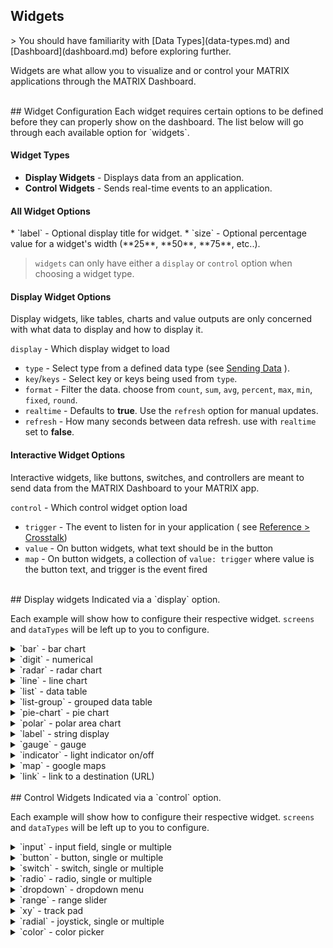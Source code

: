 <h2 style="padding-top:0">Widgets</h2>
> You should have familiarity with [Data Types](data-types.md) and [Dashboard](dashboard.md) before exploring further. 

Widgets are what allow you to visualize and or control your MATRIX applications through the MATRIX Dashboard.

<br/>
## Widget Configuration
Each widget requires certain options to be defined before they can properly show on the dashboard. The list below will go through each available option for `widgets`.
<h4 style="padding-top:0">Widget Types</h4>

* **Display Widgets** - Displays data from an application.
* **Control Widgets** - Sends real-time events to an application.

<h4 style="padding-top:0">All Widget Options</h4>
* `label` - Optional display title for widget.
* `size` - Optional percentage value for a widget's width (**25**, **50**, **75**, etc..).

>`widgets` can only have either a `display` or `control` option when choosing a widget type.

<h4 style="padding-top:0">Display Widget Options</h4>
Display widgets, like tables, charts and value outputs are only concerned with what data to display and how to display it.

`display` - Which display widget to load

* `type` - Select type from a defined data type (see [Sending Data](data-types.md) ).
* `key`/`keys` - Select key or keys being used from  `type`.
* `format` - Filter the data. choose from `count`, `sum`, `avg`, `percent`, `max`, `min`, `fixed`, `round`.
* `realtime` - Defaults to **true**. Use the `refresh` option for manual updates.
* `refresh` - How many seconds between data refresh. use with `realtime` set to **false**. 

<h4 style="padding-top:0">Interactive Widget Options</h4>
Interactive widgets, like buttons, switches, and controllers are meant to send data from the MATRIX Dashboard to your MATRIX app.

`control` - Which control widget option load

* `trigger` - The event to listen for in your application ( see [Reference > Crosstalk](crosstalk.md))
* `value` - On button widgets, what text should be in the button
* `map` - On button widgets, a collection of `value: trigger` where value is the button text, and trigger is the event fired

<br/>
## Display widgets
Indicated via a `display` option.

Each example will show how to configure their respective widget. `screens` and `dataTypes` will be left up to you to configure.

<!-- BAR WIDGET -->
<details>
<summary>`bar` - bar chart</summary>
![Bar Chart](../img/ios/bar.png)
```language-yaml
#config.yaml
widgets:
  barChartTest:
    display: bar
    type: monitor
    keys: cpu, memory
    format: avg
    realtime: false
    refresh: 60
    label: Bar Chart
```
```language-javascript
//send data through app.js
matrix.type('monitor').send({
  'cpu': 7.03,
  'memory': 2.30 
});  
```
</details>

<!-- DIGIT WIDGET -->
<details>
<summary>`digit` - numerical</summary>
![Digit](../img/ios/digit.png)
```language-yaml
#config.yaml
widgets:
  digitTest:
    display: digit
    type: monitor
    key: cpu
    format: round
    label: cpu
```
```language-javascript
//send data through app.js
matrix.type('monitor').send({
  'cpu': 2.4,
  'memory': 5.4 
});  
```
</details>

<!-- RADAR WIDGET -->
<details>
<summary>`radar` - radar chart</summary>
![Radar Chart](../img/ios/radar.png)
```language-yaml
#config.yaml
widgets:
  radarTest:
    display: radar
    type: emotions
    keys: happy,sad,disgust,surprised,confused,calm,angry
    label: Emotions
```
```language-javascript
//send data through app.js
matrix.type('emotions').send({
  'happy': 67,
  'sad': 50,
  'disgust': 78,
  'surprised': 56,
  'confused': 86,
  'calm': 70,
  'angry': 60 
});  
```
</details>

<!-- LINE WIDGET -->
<details>
<summary>`line` - line chart</summary>
![Line Chart](../img/ios/line.png)
```language-yaml
#config.yaml
widgets:
  lineChartTest:
    display: line
    type: monitor
    format: avg
    keys: cpu, memory
    realtime: true
    label: Line Chart
```
```language-javascript
//send data through app.js
matrix.type('monitor').send({
  'cpu': 7.03,
  'memory': 2.30 
});  
```
</details>

<!-- LIST WIDGET -->
<details>
<summary>`list` - data table</summary>
![List](../img/ios/list.png)
```language-yaml
#config.yaml
widgets:
  listTest:
    display: list
    type: device
    keys: Hostname,Type,Platform,Arch
    label: Secret Information
```
```language-javascript
//send data through app.js
matrix.type('device').send({
  'Hostname': 'h7n.domain',
  'Type': 'Darwin',
  'Platform': 'darwin',
  'Arch': 'x64'
});  
```
</details>

<!-- LIST-GROUP WIDGET -->
<details>
<summary>`list-group` - grouped data table</summary>
**Simple Group**
![List Group](../img/listgroup.png)
```language-yaml
#config.yaml
widgets:
  info:
    display: list-group
    type: vehicleDetection
    keys: count
    format: count
    label: Total
```
```language-javascript
//send data through app.js
matrix.type('vehicleDetection').send({
  'zoneId': 'zone1',
  'count': '4',
  'speed': '56'
});  
```

**Group By Key**
![List Group](../img/listgroupby.png)
```language-yaml
#config.yaml
widgets:
  info:
    display: list-group
    type: device
    keys: zone, count
    format: count
    groupby: zone
    label: Total
```
```language-javascript
//send data through app.js
matrix.type('vehicleDetection').send({
  'zoneId': 'zone1',
  'count': '4',
  'speed': '56'
});  
```
</details>

<!-- PIE-CHART WIDGET -->
<details>
<summary>`pie-chart` - pie chart</summary>
![Radar Chart](../img/ios/pie.png)
```language-yaml
#config.yaml
widgets:
  pieChartTest:
    display: pie-chart
    type: gender
    keys: women,men
    label: Gender
```
```language-javascript
//send data through app.js
matrix.type('gender').send({
  'women': 76,
  'men': 45 
});  
```
</details>

<!-- POLAR WIDGET -->
<details>
<summary>`polar` - polar area chart</summary>
![Polar Chart](../img/ios/polar.png)
```language-yaml
#config.yaml
widgets:
  polarTest:
    display: polar
    type: emotions
    keys: happy,sad,disgust,surprised,confused,calm,angry
    label: Emotions
```
```language-javascript
//send data through app.js
matrix.type('emotions').send({
  'happy': 67,
  'sad': 50,
  'disgust': 78,
  'surprised': 56,
  'confused': 86,
  'calm': 70,
  'angry': 60 
});  
```
</details>

<!-- LABEL WIDGET -->
<details>
<summary>`label` - string display</summary>
![Label](../img/ios/label.PNG)
```language-yaml
#config.yaml
widgets:
  labelTest:
    display: label
    type: uv
    key: risk
    label: UV Risk
```
```language-javascript
//send data through app.js
matrix.type('uv').send({
  'value': 0.56773,
  'risk': 'Low' 
});  
```
</details>

<!-- GAUGE WIDGET -->
<details>
<summary>`gauge` - gauge </summary>
![Gauge](../img/ios/gauge.png)
```language-yaml
#config.yaml
widgets:
  gaugeTest:
    display: gauge
    type: detection
    keys: views
    min: 0
    max: 100
    label: 'Views'
```
```language-javascript
//send data through app.js
matrix.type('detection').send({
  'views': 60,
  'impressions': 100 
});  
```
</details>

<!-- INDICATOR WIDGET -->
<details>
<summary>`indicator` -  light indicator on/off</summary>
![Indicator](../img/ios/indicator.png)
```language-yaml
#config.yaml
widgets:
  indicatorTest:
    display: indicator
    type: system
    keys: isOn
    label: 'Indicator Test'
```
```language-javascript
//send data through app.js
matrix.type('system').send({
  'isOn': true
});  
```
</details>

<!-- MAP WIDGET -->
<details>
<summary>`map` - google maps</summary>
![Map](../img/ios/map.png)
```language-yaml
widgets:
  mapTest:
    display: map
    type: location
    label: 'Map Test'
```
```language-javascript
//send data through app.js
matrix.type('location').send({
  'latitude': 25.791632,
  'longitude': -80.1414447,
  'label': 'Admobilize'
});  
```
</details>

<!-- LINK WIDGET -->
<details>
<summary>`link` - link to a destination (URL)</summary>
![Link](../img/link.png)
```language-yaml
widgets:
  link:
    display: link
    label: "Link display"
    title: "Google"
    url: "https://www.google.com"
```
</details>

<br/>
## Control Widgets
Indicated via a `control` option.

Each example will show how to configure their respective widget. `screens` and `dataTypes` will be left up to you to configure.

<!-- INPUT WIDGET -->
<details>
<summary>`input` - input field, single or multiple</summary>

**Single Inputs**
![input](../img/ios/input.png)
```language-yaml
#config.yaml
widgets:
  inputTest:
    control: input
    event: testInput
    value: 'type text'
    label: 'Test Input'
```
```language-javascript
//Cross-Talk event from dashboard
matrix.on('testInput', function(p){
 var text = p.value;
})
```

**Multiple Inputs**
![button Map](../img/ios/inputMap.png)
```language-yaml
#config.yaml
  inputMapTest:
    control: input
    map:
      - event: testInput1
        value: first type text
      - event: testInput2
        value: second type text
    label: Test Input Map
```
```language-javascript
//Cross-Talk event from dashboard
matrix.on('testInput1', function(p){
 var text = p.value;
})

matrix.on('testInput2', function(p){
 var text = p.value;
})
```
</details>

<!-- BUTTON WIDGET -->
<details>
<summary>`button` - button, single or multiple</summary>

**Single Buttons**
![button](../img/ios/button.png)
```language-yaml
#config.yaml
widgets:
  buttonTest:
    control: button
    event: buttonInfo
    value: Get Secret Information
    label: Hacking Buttons
```
```language-javascript
//Cross-Talk event from dashboard
matrix.on('buttonInfo', function(){
  // ...
});
```

**Multiple Buttons**
![button Map](../img/ios/buttonMap.png)
```language-yaml
#config.yaml
widgets:
  buttonMapTest:
    control: button
    map:
      - event: buttonUp
        value: amps+
      - event: buttonDown
        value: amps-
      - event: buttonStart
        value: begin
      - event: buttonStop
        value: end
      - event: buttonCapture
        value: capture
      - event: buttonSlow
        value: refresh+
      - event: buttonFast
        value: refresh-
    label: Matrix Activation Buttons
```
```language-javascript
//Cross-Talk event from dashboard
matrix.on('buttonUp', function(){
  // ...
})

matrix.on('buttonDown', function(){
  // ...
})

matrix.on('buttonStart', function(){
  // ...
})

matrix.on('buttonStop', function(){
  // ...
})

matrix.on('buttonCapture', function(){
  // ...
})

matrix.on('buttonSlow', function(){
  // ...
})

matrix.on('buttonFast', function(){
  // ...
})
```
</details>

<!-- SWITCH WIDGET -->
<details>
<summary>`switch` - switch, single or multiple</summary>

**Single Switch**
![switch](../img/ios/switch.png)
```language-yaml
#config.yaml
widgets:
  switchTest:
    control: switch
    event: ledEnabledChanged
    value: Leds enabled
    label: Switch Test
```
```language-javascript
//Cross-Talk event from dashboard
matrix.on('ledEnabledChanged', function(p){
 var isOn = p.value;
})
```
**Multiple Switches**
![switch](../img/ios/switchMap.png)
```language-yaml
#config.yaml
widgets:
  switchMapTest:
    control: switch
    map:
      - event: ledEnabledChanged
        value: Leds enabled
      - event: detectionEnabledChanged
        value: Detection Enabled
    label: Switch Map Test
```
```language-javascript
//Cross-Talk event from dashboard
matrix.on('ledEnabledChanged', function(p){
 var isOn = p.value;
});

matrix.on('detectionEnabledChanged', function(p){
 var isOn = p.value;
});
```
</details>


<!-- RADIO WIDGET -->
<details>
<summary>`radio` - radio, single or multiple</summary>
![radio](../img/ios/radio.png)
```language-yaml
#config.yaml
widgets:
  radioTest:
    control: radio
    map:
      - event: optionOneSelected
        value: Option One
      - event: optionTwoSelected
        value: Option Two
    label: Radio Test
```

```language-javascript
//Cross-Talk event from dashboard
matrix.on('optionOneSelected', function(p){
  // ...
})

matrix.on('optionTwoSelected', function(p){
  // ...
})
```
</details>

<!-- DROPDOWN WIDGET -->
<details>
<summary>`dropdown` - dropdown menu</summary>
![DropDown](../img/ios/dropdown.png)
```language-yaml
#config.yaml
widgets:
  dropDownTest:
    control: dropdown
    map:
      - event: optionOneSelected
        value: Option One
      - event: optionTwoSelected
        value: Option Two
    label: Dropdown Test
```

```language-javascript
//Cross-Talk event from dashboard
matrix.on('optionOneSelected', function(){
 //...
})

matrix.on('optionTwoSelected', function(){
 //...
})
```
</details>

<!-- RANGE WIDGET -->
<details>
<summary>`range` - range slider</summary>
![range](../img/ios/range.png)
```language-yaml
#config.yaml
widgets:
  rangeTest:
    control: range
    event: rangeChanged
    min: 0
    max: 35
    label: Range Test
```
```language-javascript
//Cross-Talk event from dashboard
matrix.on('rangeChanged', function(p){
 var value = p.value;
});
```
</details>

<!-- XY WIDGET -->
<details>
<summary>`xy` - track pad</summary>
![xy](../img/ios/xy.png)
```language-yaml
#config.yaml
widgets:
  xyTest:
    control: xy
    event: xyChanging
    value: 'xy'
    xMax: 100
    yMax: 50
    label: Test XY
```
```language-javascript
//Cross-Talk event from dashboard
matrix.on('xyChanging', function(p){
 var x = p.value.x;
 var y = p.value.y;
});
```
</details>

<!-- RADIAL WIDGET -->
<details>
<summary>`radial` - joystick, single or multiple</summary>

**Single Radial**
![radial](../img/ios/radial.png)

```language-yaml
#config.yaml
widgets:
  radial:
    control: radial
    event: radialChanging
    label: Radial Test
```
```language-javascript
//Cross-Talk event from dashboard
matrix.on('radialChanging', function(p){
 var x = p.value.x; //from -1 to 1
 var y = p.value.y; //from -1 to 1
})
```
**Multiple Radials**
![radial](../img/ios/radialMap.png)

```language-yaml
#config.yam
widgets:
  radialMap:
    control: radial
    map:
    - event: radialRChanging
      value: right
    - event: radialLChanging
      value: left
    label: Radial Map Test
```
```language-javascript
//Cross-Talk event from dashboard
matrix.on('radialRChanging', function(p){
 var x = p.value.x; //from -1 to 1
 var y = p.value.y; //from -1 to 1
});

matrix.on('radialLChanging', function(p){
 var x = p.value.x; //from -1 to 1
 var y = p.value.y; //from -1 to 1
});
```
</details>

<!-- COLOR WIDGET -->
<details>
<summary>`color` - color picker</summary>
![color](../img/color.png) ![colorSelector](../img/colorSelector.png) 
```language-yaml
#config.yaml
widgets:
  color:
    control: color
    event: colorChange
    value: 'color'
    label: 'Change MATRIX color'
```
```language-javascript
//Cross-Talk event from dashboard
matrix.on('colorChange', function(color){
  color = color.value;
  matrix.led(color).render();
});
```
</details>